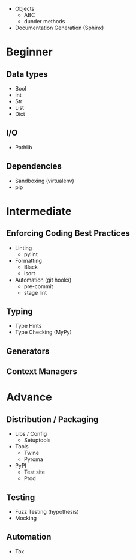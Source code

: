 * Objects
	* ABC
	* dunder methods
* Documentation Generation (Sphinx)
# Beginner

## Data types
* Bool
* Int
* Str
* List
* Dict

## I/O
* Pathlib

## Dependencies
* Sandboxing (virtualenv)
* pip

# Intermediate
## Enforcing Coding Best Practices
* Linting
	* pylint
* Formatting
	* Black
	* isort
* Automation (git hooks)
	* pre-commit
	* stage lint

## Typing
* Type Hints
* Type Checking (MyPy)

## Generators

## Context Managers





# Advance
## Distribution / Packaging
* Libs / Config
	* Setuptools
* Tools
	* Twine
	* Pyroma
* PyPI
	* Test site
	* Prod

## Testing
* Fuzz Testing (hypothesis)
* Mocking

## Automation
* Tox

<!--stackedit_data:
eyJoaXN0b3J5IjpbLTEyODM2NTEwOTEsMTA3NDk1MDk4MiwtMT
gyMzYwODA5NV19
-->